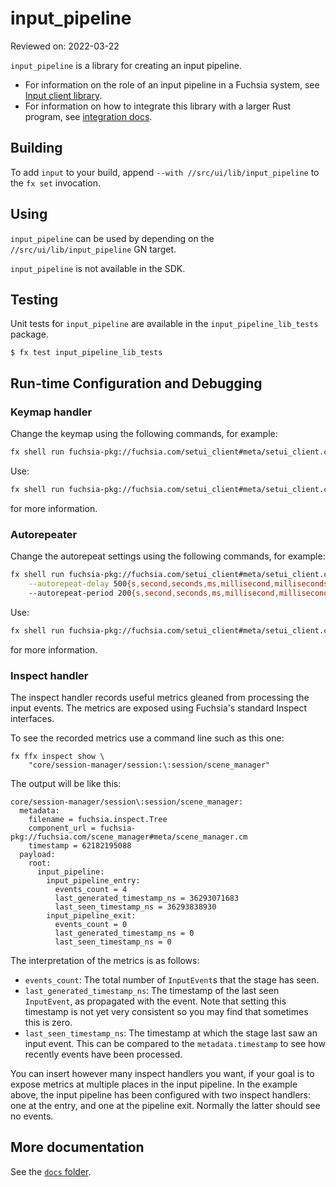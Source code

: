 # input_pipeline

Reviewed on: 2022-03-22

`input_pipeline` is a library for creating an input pipeline.
* For information on the role of an input pipeline in a Fuchsia system,
  see [Input client library](/docs/concepts/session/input.md).
* For information on how to integrate this library with a larger Rust
  program, see [integration docs](docs/integration.md).

## Building
To add `input` to your build, append `--with //src/ui/lib/input_pipeline` to the
`fx set` invocation.

## Using
`input_pipeline` can be used by depending on the `//src/ui/lib/input_pipeline` GN target.

`input_pipeline` is not available in the SDK.

## Testing
Unit tests for `input_pipeline` are available in the `input_pipeline_lib_tests` package.

```shell
$ fx test input_pipeline_lib_tests
```

## Run-time Configuration and Debugging

### Keymap handler

Change the keymap using the following commands, for example:

```bash
fx shell run fuchsia-pkg://fuchsia.com/setui_client#meta/setui_client.cmx keyboard --keymap UsQwerty
```

Use:

```bash
fx shell run fuchsia-pkg://fuchsia.com/setui_client#meta/setui_client.cmx keyboard --help
```

for more information.

### Autorepeater

Change the autorepeat settings using the following commands, for example:

```bash
fx shell run fuchsia-pkg://fuchsia.com/setui_client#meta/setui_client.cmx keyboard \
    --autorepeat-delay 500{s,second,seconds,ms,millisecond,milliseconds}
    --autorepeat-period 200{s,second,seconds,ms,millisecond,milliseconds}
```

Use:

```bash
fx shell run fuchsia-pkg://fuchsia.com/setui_client#meta/setui_client.cmx keyboard --help
```

for more information.

### Inspect handler

The inspect handler records useful metrics gleaned from processing the input
events. The metrics are exposed using Fuchsia's standard Inspect interfaces.

To see the recorded metrics use a command line such as this one:

```
fx ffx inspect show \
    "core/session-manager/session:\:session/scene_manager"
```

The output will be like this:

```
core/session-manager/session\:session/scene_manager:
  metadata:
    filename = fuchsia.inspect.Tree
    component_url = fuchsia-pkg://fuchsia.com/scene_manager#meta/scene_manager.cm
    timestamp = 62182195088
  payload:
    root:
      input_pipeline:
        input_pipeline_entry:
          events_count = 4
          last_generated_timestamp_ns = 36293071683
          last_seen_timestamp_ns = 36293838930
        input_pipeline_exit:
          events_count = 0
          last_generated_timestamp_ns = 0
          last_seen_timestamp_ns = 0
```

The interpretation of the metrics is as follows:

* `events_count`: The total number of `InputEvent`s that the stage has seen.
* `last_generated_timestamp_ns`: The timestamp of the last seen `InputEvent`, as
  propagated with the event.  Note that setting this timestamp is not yet very
  consistent so you may find that sometimes this is zero.
* `last_seen_timestamp_ns`: The timestamp at which the stage last saw an input
  event.  This can be compared to the `metadata.timestamp` to see how recently
  events have been processed.

You can insert however many inspect handlers you want, if your goal is to expose
metrics at multiple places in the input pipeline.  In the example above, the
input pipeline has been configured with two inspect handlers: one at the entry,
and one at the pipeline exit.  Normally the latter should see no events.

## More documentation

See the [`docs` folder](docs/).